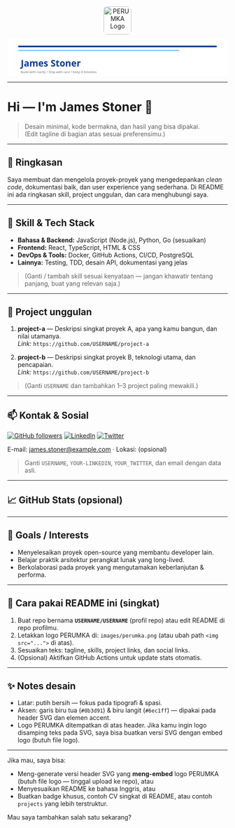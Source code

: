 <!-- ========================
     GitHub Profile README
     Theme: White / Dark-blue & Sky-blue lines
     Author: James Stoner
   ======================== -->

<!-- Header: inline SVG (white background) + space untuk logo PERUMKA -->
<div align="center">

<!-- Jika ingin menampilkan logo PERUMKA, letakkan file logo di folder 'images/perumka.png' atau ubah src sesuai lokasi -->
<img src="images/perumka.png" alt="PERUMKA Logo" width="64" height="64" style="margin-bottom:8px; border-radius:8px;">

<!-- Inline SVG banner: white background, garis biru tua dan biru langit -->
<svg width="820" height="140" viewBox="0 0 820 140" xmlns="http://www.w3.org/2000/svg" role="img" aria-label="James Stoner banner">
  <rect width="820" height="140" fill="#ffffff"/>
  <!-- Garis biru tua -->
  <rect x="40" y="28" width="740" height="6" fill="#0b3d91" rx="3"/>
  <!-- Garis biru langit -->
  <rect x="40" y="44" width="600" height="4" fill="#6ec1ff" rx="2"/>
  <!-- Nama -->
  <text x="50" y="105" font-family="Segoe UI, Roboto, Arial" font-size="34" fill="#0b3d91" font-weight="700">James Stoner</text>
  <!-- Tagline (editable) -->
  <text x="50" y="130" font-family="Segoe UI, Roboto, Arial" font-size="12" fill="#6b7280">Build with clarity • Ship with care • Keep it timeless</text>
</svg>

</div>

---

# Hi — I'm **James Stoner** 👋

> Desain minimal, kode bermakna, dan hasil yang bisa dipakai.  
> (Edit tagline di bagian atas sesuai preferensimu.)

---

## 🔷 Ringkasan
Saya membuat dan mengelola proyek-proyek yang mengedepankan _clean code_, dokumentasi baik, dan user experience yang sederhana. Di README ini ada ringkasan skill, project unggulan, dan cara menghubungi saya.

---

## 🧰 Skill & Tech Stack
- **Bahasa & Backend:** JavaScript (Node.js), Python, Go (sesuaikan)
- **Frontend:** React, TypeScript, HTML & CSS
- **DevOps & Tools:** Docker, GitHub Actions, CI/CD, PostgreSQL
- **Lainnya:** Testing, TDD, desain API, dokumentasi yang jelas

> (Ganti / tambah skill sesuai kenyataan — jangan khawatir tentang panjang, buat yang relevan saja.)

---

## 💼 Project unggulan
1. **project-a** — Deskripsi singkat proyek A, apa yang kamu bangun, dan nilai utamanya.  
   _Link:_ `https://github.com/USERNAME/project-a`

2. **project-b** — Deskripsi singkat proyek B, teknologi utama, dan pencapaian.  
   _Link:_ `https://github.com/USERNAME/project-b`

> (Ganti `USERNAME` dan tambahkan 1–3 project paling mewakili.)

---

## 📫 Kontak & Sosial
[![GitHub followers](https://img.shields.io/github/followers/USERNAME?label=follow&style=social)](https://github.com/USERNAME)
[![LinkedIn](https://img.shields.io/badge/LinkedIn-Connect-blue?logo=linkedin&style=for-the-badge)](https://www.linkedin.com/in/YOUR-LINKEDIN)
[![Twitter](https://img.shields.io/twitter/follow/YOUR_TWITTER?style=social)](https://twitter.com/YOUR_TWITTER)

E-mail: james.stoner@example.com  ·  Lokasi: (opsional)

> Ganti `USERNAME`, `YOUR-LINKEDIN`, `YOUR_TWITTER`, dan email dengan data asli.

---

## 📈 GitHub Stats (opsional)
<!-- Jika ingin menampilkan stats, uncomment baris di bawah setelah menambah action atau menyesuaikan konfigurasi -->
<!--
<p align="center">
  <img src="https://github-readme-stats.vercel.app/api?username=james1982-7fdl&show_icons=true&theme=default&hide_border=true" alt="GitHub Stats">
</p>
-->

---

## 🎯 Goals / Interests
- Menyelesaikan proyek open-source yang membantu developer lain.
- Belajar praktik arsitektur perangkat lunak yang long-lived.
- Berkolaborasi pada proyek yang mengutamakan keberlanjutan & performa.

---

## 📌 Cara pakai README ini (singkat)
1. Buat repo bernama **`USERNAME/USERNAME`** (profil repo) atau edit README di repo profilmu.  
2. Letakkan logo PERUMKA di: `images/perumka.png` (atau ubah path `<img src="...">` di atas).  
3. Sesuaikan teks: tagline, skills, project links, dan social links.  
4. (Opsional) Aktifkan GitHub Actions untuk update stats otomatis.

---

## ✨ Notes desain
- Latar: putih bersih — fokus pada tipografi & spasi.  
- Aksen: garis biru tua (`#0b3d91`) & biru langit (`#6ec1ff`) — dipakai pada header SVG dan elemen accent.  
- Logo PERUMKA ditempatkan di atas header. Jika kamu ingin logo disamping teks pada SVG, saya bisa buatkan versi SVG dengan embed logo (butuh file logo).

---

Jika mau, saya bisa:
- Meng-generate versi header SVG yang **meng-embed** logo PERUMKA (butuh file logo — tinggal upload ke repo), atau
- Menyesuaikan README ke bahasa Inggris, atau
- Buatkan badge khusus, contoh CV singkat di README, atau contoh `projects` yang lebih terstruktur.

Mau saya tambahkan salah satu sekarang?
